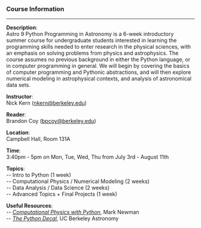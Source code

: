 ### Course Information
----
**Description**:
<br>
Astro 9 Python Programming in Astronomy is a 6-week introductory summer course for undergraduate students interested in learning the programming skills needed to enter research in the physical sciences, with an emphasis on solving problems from physics and astrophysics. The course assumes no previous background in either the Python language, or in computer programming in general. We will begin by covering the basics of computer programming and Pythonic abstractions, and will then explore numerical modeling in astrophysical contexts, and analysis of astronomical data sets. 

**Instructor**:
<br>
Nick Kern (nkern@berkeley.edu)

**Reader**:
<br>
Brandon Coy (bpcoy@berkeley.edu)

**Location**:
<br>
Campbell Hall, Room 131A

**Time**:
<br>
3:40pm - 5pm on Mon, Tue, Wed, Thu from July 3rd - August 11th

**Topics**:
<br>
-- Intro to Python (1 week)
<br>
-- Computational Physics / Numerical Modeling (2 weeks)
<br>
-- Data Analysis / Data Science (2 weeks)
<br>
-- Advanced Topics + Final Projects (1 week)

**Useful Resources**:
<br>
-- [*Computational Physics with Python*](http://www-personal.umich.edu/~mejn/computational-physics), Mark Newman 
<br>
-- [*The Python Decal*](http://ugastro.berkeley.edu/pydecal/index.html), UC Berkeley Astronomy










